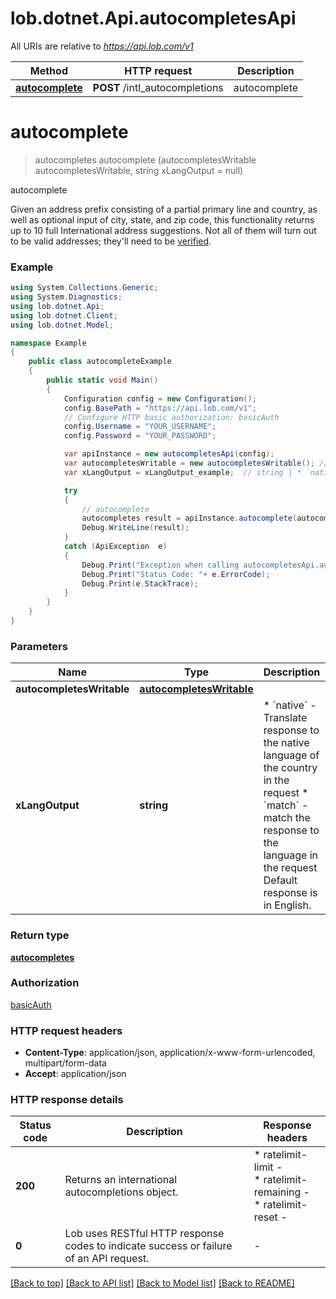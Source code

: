 # lob.dotnet.Api.autocompletesApi

All URIs are relative to *https://api.lob.com/v1*

Method | HTTP request | Description
------------- | ------------- | -------------
[**autocomplete**](autocompletesApi.md#autocomplete) | **POST** /intl_autocompletions | autocomplete


<a name="autocomplete"></a>
# **autocomplete**
> autocompletes autocomplete (autocompletesWritable autocompletesWritable, string xLangOutput = null)

autocomplete

Given an address prefix consisting of a partial primary line and country, as well as optional input of city, state, and zip code, this functionality returns up to 10 full International address suggestions. Not all of them will turn out to be valid addresses; they'll need to be [verified](#operation/intl_verification).

### Example
```csharp
using System.Collections.Generic;
using System.Diagnostics;
using lob.dotnet.Api;
using lob.dotnet.Client;
using lob.dotnet.Model;

namespace Example
{
    public class autocompleteExample
    {
        public static void Main()
        {
            Configuration config = new Configuration();
            config.BasePath = "https://api.lob.com/v1";
            // Configure HTTP basic authorization: basicAuth
            config.Username = "YOUR_USERNAME";
            config.Password = "YOUR_PASSWORD";

            var apiInstance = new autocompletesApi(config);
            var autocompletesWritable = new autocompletesWritable(); // autocompletesWritable | 
            var xLangOutput = xLangOutput_example;  // string | * `native` - Translate response to the native language of the country in the request * `match` - match the response to the language in the request  Default response is in English.  (optional) 

            try
            {
                // autocomplete
                autocompletes result = apiInstance.autocomplete(autocompletesWritable, xLangOutput);
                Debug.WriteLine(result);
            }
            catch (ApiException  e)
            {
                Debug.Print("Exception when calling autocompletesApi.autocomplete: " + e.Message );
                Debug.Print("Status Code: "+ e.ErrorCode);
                Debug.Print(e.StackTrace);
            }
        }
    }
}
```

### Parameters

Name | Type | Description  | Notes
------------- | ------------- | ------------- | -------------
 **autocompletesWritable** | [**autocompletesWritable**](autocompletesWritable.md)|  | 
 **xLangOutput** | **string**| * &#x60;native&#x60; - Translate response to the native language of the country in the request * &#x60;match&#x60; - match the response to the language in the request  Default response is in English.  | [optional] 

### Return type

[**autocompletes**](autocompletes.md)

### Authorization

[basicAuth](../README.md#basicAuth)

### HTTP request headers

 - **Content-Type**: application/json, application/x-www-form-urlencoded, multipart/form-data
 - **Accept**: application/json


### HTTP response details
| Status code | Description | Response headers |
|-------------|-------------|------------------|
| **200** | Returns an international autocompletions object. |  * ratelimit-limit -  <br>  * ratelimit-remaining -  <br>  * ratelimit-reset -  <br>  |
| **0** | Lob uses RESTful HTTP response codes to indicate success or failure of an API request. |  -  |

[[Back to top]](#) [[Back to API list]](../README.md#documentation-for-api-endpoints) [[Back to Model list]](../README.md#documentation-for-models) [[Back to README]](../README.md)

